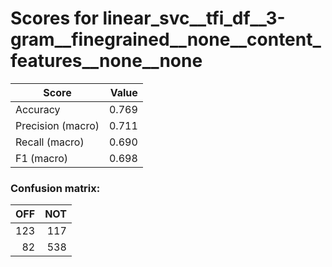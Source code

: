 # Scores for linear_svc__tfi_df__3-gram__finegrained__none__content_features__none__none
|      Score      |Value|
|-----------------|----:|
|Accuracy         |0.769|
|Precision (macro)|0.711|
|Recall (macro)   |0.690|
|F1 (macro)       |0.698|

### Confusion matrix:
|OFF|NOT|
|--:|--:|
|123|117|
| 82|538|
